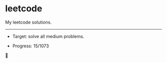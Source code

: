 # leetcode

My leetcode solutions.

---

* Target: solve all medium problems.

* Progress: 15/1073

🤟
